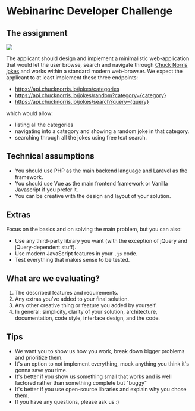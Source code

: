 # Webinarinc Developer Challenge

## The assignment

![](https://api.chucknorris.io/img/chucknorris_logo_coloured_small.png)

The applicant should design and implement a minimalistic web-application that would let the user browse, search and navigate through [Chuck Norris jokes](https://api.chucknorris.io/) and works within a standard modern web-browser.
We expect the applicant to at least implement these three endpoints:

- https://api.chucknorris.io/jokes/categories
- https://api.chucknorris.io/jokes/random?category={category}
- https://api.chucknorris.io/jokes/search?query={query}

which would allow:

- listing all the categories
- navigating into a category and showing a random joke in that category.
- searching through all the jokes using free text search.

## Technical assumptions

- You should use PHP as the main backend language and Laravel as the framework.
- You should use Vue as the main frontend framework or Vanilla Javascript if you prefer it.
- You can be creative with the design and layout of your solution.

## Extras

Focus on the basics and on solving the main problem, but you can also:

- Use any third-party library you want (with the exception of jQuery and jQuery-dependent stuff).
- Use modern JavaScript features in your `.js` code.
- Test everything that makes sense to be tested.

## What are we evaluating?

1. The described features and requirements.
2. Any extras you've added to your final solution.
3. Any other creative thing or feature you added by yourself.
4. In general: simplicity, clarity of your solution, architecture, documentation, code style, interface design, and the code.

## Tips

- We want you to show us how you work, break down bigger problems and prioritize them.
- It's an option to not implement everything, mock anything you think it's gonna save you time.
- It's better if you show us something small that works and is well factored rather than something complete but "buggy"
- It's better if you use open-source libraries and explain why you chose them.
- If you have any questions, please ask us :)